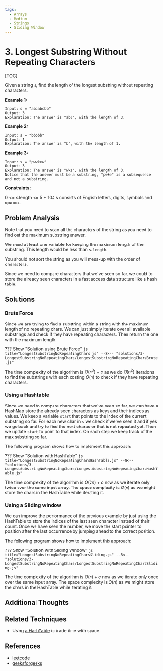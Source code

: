 ```yaml
---
tags:
  - Arrays
  - Medium
  - Strings
  - Sliding Window
---
```


# 3. Longest Substring Without Repeating Characters

[TOC]

Given a string `s`, find the length of the longest 
substring without repeating characters.

**Example 1:**
```
Input: s = "abcabcbb"
Output: 3
Explanation: The answer is "abc", with the length of 3.
```
**Example 2:**
```
Input: s = "bbbbb"
Output: 1
Explanation: The answer is "b", with the length of 1.
```
**Example 3:**

```
Input: s = "pwwkew"
Output: 3
Explanation: The answer is "wke", with the length of 3.
Notice that the answer must be a substring, "pwke" is a subsequence and not a substring.
```

**Constraints:**

0 <= s.length <= 5 * 104
s consists of English letters, digits, symbols and spaces.

## Problem Analysis

Note that you need to scan all the characters of the string as you need to find out the maximum substring answer.

We need at least one variable for keeping the maximum length of the substring. This length would be less than `s.length`.

You should not sort the string as you will mess-up with the order of characters.

Since we need to compare characters that we've seen so far, we could to store the already seen characters in a fast access data structure like a hash table.

## Solutions

### Brute Force

Since we are trying to find a substring within a string with the maximum length of no repeating chars. We can just simply iterate over all available substrings and check if they have repeating characters. Then return the one with the maximum length.

??? Show "Solution using Brute Force"
    ```js title="LongestSubstringNoRepeatingChars.js"
    --8<-- "solutions/3-LongestSubstringNoRepeatingChars/LongestSubstringNoRepeatingCharsBrute.js"
    ```

The time complexity of the algorithm is $O(n^3)+c$ as we do $O(n^2)$ iterations to find the substrings with each costing $O(n)$ to check if they have repeating characters.

### Using a Hashtable

Since we need to compare characters that we've seen so far, we can have a HashMap store the already seen characters as keys and their indices as values. We keep a variable `start` that points to the index of the current substring so far. For each new char in `s` we check if we've seen it and if yes we go back and try to find the next character that is not repeated yet. Then we update `start` to point to that index. On each step we keep track of the max substring so far.

The following program shows how to implement this approach:

??? Show "Solution with HashTable"
    ```js title="LongestSubstringNoRepeatingCharsHashTable.js"
    --8<-- "solutions/3-LongestSubstringNoRepeatingChars/LongestSubstringNoRepeatingCharsHashTable.js"
    ```

The time complexity of the algorithm is $O(2n)+c$ now as we iterate only twice over the same input array. The space complexity is $O(n)$ as we might store the chars in the HashTable while iterating it.

### Using a Sliding window

We can improve the performance of the previous example by just using the HashTable to store the indices of the last seen character instead of their count. Once  we have seen the number, we move the start pointer to position after the last occurrence by jumping ahead to the correct position.

The following program shows how to implement this approach:

??? Show "Solution with Sliding Window"
    ```js title="LongestSubstringNoRepeatingCharsSliding.js"
    --8<-- "solutions/3-LongestSubstringNoRepeatingChars/LongestSubstringNoRepeatingCharsSliding.js"
    ```

The time complexity of the algorithm is $O(n)+c$ now as we iterate only once over the same input array. The space complexity is $O(n)$ as we might store the chars in the HashTable while iterating it.

## Additional Thoughts

## Related Techniques

* Using [a HashTable](/#2-consider-trading-time-with-space) to trade time with space.

## References

* [leetcode](https://leetcode.com/problems/longest-substring-without-repeating-characters/)
* [geeksforgeeks](https://www.geeksforgeeks.org/length-of-the-longest-substring-without-repeating-characters/)